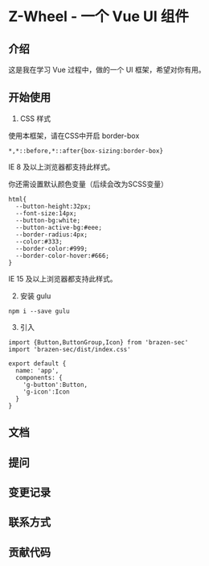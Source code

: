 # Z-Wheel - 一个 Vue UI 组件
<!-- [![Build Status](https://travis-ci.org/travis-ci/travis-web.svg?branch=master)](https://travis-ci.org/travis-ci/travis-web) -->
## 介绍

这是我在学习 Vue 过程中，做的一个 UI 框架，希望对你有用。

## 开始使用

1. CSS 样式

  使用本框架，请在CSS中开启 border-box

  ```
  *,*::before,*::after{box-sizing:border-box}
  ```

  IE 8 及以上浏览器都支持此样式。

  你还需设置默认颜色变量（后续会改为SCSS变量）
  ```
  html{
    --button-height:32px;
    --font-size:14px;
    --button-bg:white;
    --button-active-bg:#eee;
    --border-radius:4px;
    --color:#333;
    --border-color:#999;
    --border-color-hover:#666;
  }
  ```
  IE 15 及以上浏览器都支持此样式。

2. 安装 gulu
  ```
  npm i --save gulu
  ```
3. 引入
  ```
  import {Button,ButtonGroup,Icon} from 'brazen-sec'
  import 'brazen-sec/dist/index.css'

  export default {
    name: 'app',
    components: {
      'g-button':Button,
      'g-icon':Icon
    }
  }
  ```



## 文档

## 提问

## 变更记录

## 联系方式

## 贡献代码



